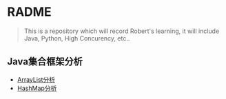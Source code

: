 # RADME

> This is a repository which will record Robert's learning, it will include Java, Python, High Concurency, etc..

## Java集合框架分析

- [ArrayList分析](./Java/Collection/ArrayList.md)
- [HashMap分析](./Java/Collection/HashMap.md)




